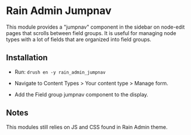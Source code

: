 # Rain Admin Jumpnav
This module provides a "jumpnav" component in the sidebar on node-edit pages
that scrolls between field groups. It is useful for managing node types with a
lot of fields that are organized into field groups.

## Installation
* Run:
```drush en -y rain_admin_jumpnav```

* Navigate to Content Types > Your content type > Manage form.
* Add the Field group jumpnav component to the display.

## Notes
This modules still relies on JS and CSS found in Rain Admin theme.